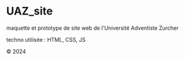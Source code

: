 # UAZ_site

maquette et prototype de site web de l'Université Adventiste Zurcher

techno utilisée : HTML, CSS, JS

© 2024
